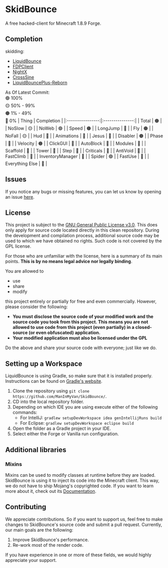 # SkidBounce
A free hacked-client for Minecraft 1.8.9 Forge.

## Completion

skidding:
* [LiquidBounce](https://github.com/CCBlueX/LiquidBounce/tree/legacy)
* [FDPClient](https://github.com/SkidderMC/FDPClient)
* [NightX](https://github.com/Aspw-w/NightX-Client)
* [CrossSine](https://github.com/shxp3/CrossSine)
* [LiquidBouncePlus-Reborn](https://github.com/liquidbounceplusreborn/LiquidbouncePlus-Reborn)

As Of Latest Commit:\
:green_circle: 100%\
:yellow_circle: 50% - 99%\
:orange_circle: 1% - 49%\
:red_circle: 0%
|      Thing       |   Completion    |
|:----------------:|:---------------:|
|      Total       | :orange_circle: |
|      NoSlow      | :yellow_circle: |
|      NoWeb       | :green_circle:  |
|      Speed       | :orange_circle: |
|     LongJump     |  :red_circle:   |
|       Fly        | :orange_circle: |
|      NoFall      | :yellow_circle: |
|       Hud        |  :red_circle:   |
|    Animations    |  :red_circle:   |
|      Jesus       |  :red_circle:   |
|     Disabler     | :orange_circle: |
|      Phase       |  :red_circle:   |
|     Velocity     | :orange_circle: |
|     ClickGUI     |  :red_circle:   |
|    AutoBlock     |  :red_circle:   |
|     Modules      |  :red_circle:   |
|     Scaffold     |  :red_circle:   |
|      Tower       |  :red_circle:   |
|       Step       |  :red_circle:   |
|    Criticals     |  :red_circle:   |
|     AntiVoid     |  :red_circle:   |
|    FastClimb     |  :red_circle:   |
| InventoryManager |  :red_circle:   |
|      Spider      | :green_circle:  |
|     FastUse      |  :red_circle:   |
| Everything Else  |  :red_circle:   |

## Issues
If you notice any bugs or missing features, you can let us know by opening an issue [here](https://github.com/ManInMyVan/SkidBounce/issues).

## License
This project is subject to the [GNU General Public License v3.0](LICENSE). This does only apply for source code located directly in this clean repository. During the development and compilation process, additional source code may be used to which we have obtained no rights. Such code is not covered by the GPL license.

For those who are unfamiliar with the license, here is a summary of its main points. **This is by no means legal advice nor legally binding**.

You are allowed to
- use
- share
- modify

this project entirely or partially for free and even commercially. However, please consider the following:

- **You must disclose the source code of your modified work and the source code you took from this project. This means you are not allowed to use code from this project (even partially) in a closed-source (or even obfuscated) application.**
- **Your modified application must also be licensed under the GPL** 

Do the above and share your source code with everyone; just like we do.

## Setting up a Workspace
LiquidBounce is using Gradle, so make sure that it is installed properly. Instructions can be found on [Gradle's website](https://gradle.org/install/).
1. Clone the repository using `git clone https://github.com/ManInMyVan/SkidBounce/`. 
2. CD into the local repository folder.
3. Depending on which IDE you are using execute either of the following commands:
    - For IntelliJ: `gradlew setupDevWorkspace idea genIntellijRuns build`
    - For Eclipse: `gradlew setupDevWorkspace eclipse build`
4. Open the folder as a Gradle project in your IDE.
5. Select either the Forge or Vanilla run configuration.

## Additional libraries
### Mixins
Mixins can be used to modify classes at runtime before they are loaded. SkidBounce is using it to inject its code into the Minecraft client. This way, we do not have to ship Mojang's copyrighted code. If you want to learn more about it, check out its [Documentation](https://docs.spongepowered.org/5.1.0/en/plugin/internals/mixins.html).

## Contributing

We appreciate contributions. So if you want to support us, feel free to make changes to SkidBounce's source code and submit a pull request. Currently, our main goals are the following:
1. Improve SkidBounce's performance.
2. Re-work most of the render code.

If you have experience in one or more of these fields, we would highly appreciate your support.
